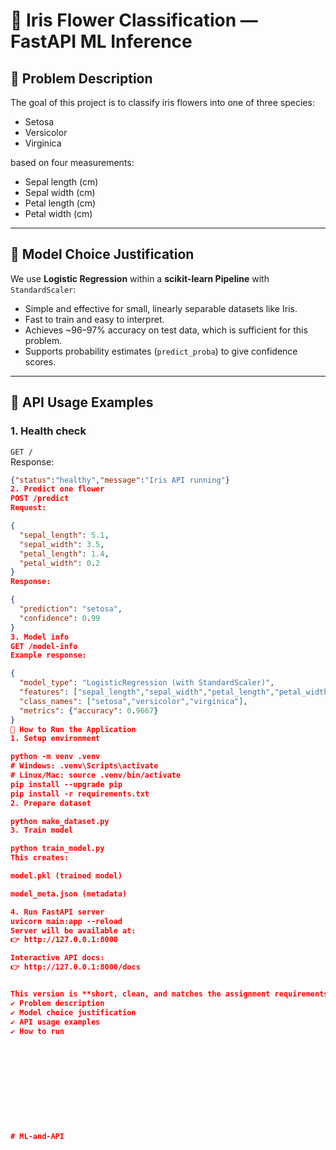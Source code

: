 # 🌸 Iris Flower Classification — FastAPI ML Inference

## 📝 Problem Description
The goal of this project is to classify iris flowers into one of three species:
- Setosa
- Versicolor
- Virginica

based on four measurements:
- Sepal length (cm)
- Sepal width (cm)
- Petal length (cm)
- Petal width (cm)

---

## 🤖 Model Choice Justification
We use **Logistic Regression** within a **scikit-learn Pipeline** with `StandardScaler`:
- Simple and effective for small, linearly separable datasets like Iris.
- Fast to train and easy to interpret.
- Achieves ~96–97% accuracy on test data, which is sufficient for this problem.
- Supports probability estimates (`predict_proba`) to give confidence scores.

---

## 📡 API Usage Examples

### 1. Health check
`GET /`  
Response:
```json
{"status":"healthy","message":"Iris API running"}
2. Predict one flower
POST /predict
Request:

{
  "sepal_length": 5.1,
  "sepal_width": 3.5,
  "petal_length": 1.4,
  "petal_width": 0.2
}
Response:

{
  "prediction": "setosa",
  "confidence": 0.99
}
3. Model info
GET /model-info
Example response:

{
  "model_type": "LogisticRegression (with StandardScaler)",
  "features": ["sepal_length","sepal_width","petal_length","petal_width"],
  "class_names": ["setosa","versicolor","virginica"],
  "metrics": {"accuracy": 0.9667}
}
🚀 How to Run the Application
1. Setup environment

python -m venv .venv
# Windows: .venv\Scripts\activate
# Linux/Mac: source .venv/bin/activate
pip install --upgrade pip
pip install -r requirements.txt
2. Prepare dataset

python make_dataset.py
3. Train model

python train_model.py
This creates:

model.pkl (trained model)

model_meta.json (metadata)

4. Run FastAPI server
uvicorn main:app --reload
Server will be available at:
👉 http://127.0.0.1:8000

Interactive API docs:
👉 http://127.0.0.1:8000/docs


This version is **short, clean, and matches the assignment requirements**:  
✔ Problem description  
✔ Model choice justification  
✔ API usage examples  
✔ How to run  











#   M L - a n d - A P I  
 